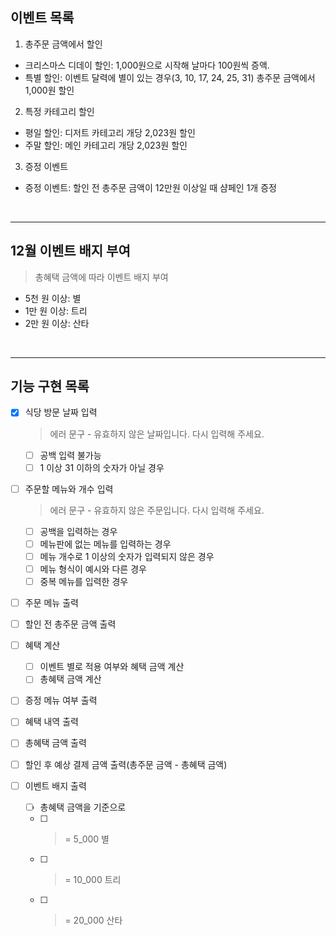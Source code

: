 ## 이벤트 목록

1. 총주문 금액에서 할인

- 크리스마스 디데이 할인: 1,000원으로 시작해 날마다 100원씩 증액.
- 특별 할인: 이벤트 달력에 별이 있는 경우(3, 10, 17, 24, 25, 31) 총주문 금액에서 1,000원 할인

2. 특정 카테고리 할인

- 평일 할인: 디저트 카테고리 개당 2,023원 할인
- 주말 할인: 메인 카테고리 개당 2,023원 할인

3. 증정 이벤트

- 증정 이벤트: 할인 전 총주문 금액이 12만원 이상일 때 샴페인 1개 증정

<br/>

---

## 12월 이벤트 배지 부여

> 총혜택 금액에 따라 이벤트 배지 부여

- 5천 원 이상: 별
- 1만 원 이상: 트리
- 2만 원 이상: 산타

<br/>

---

## 기능 구현 목록

- [x] 식당 방문 날짜 입력

  > 에러 문구 - 유효하지 않은 날짜입니다. 다시 입력해 주세요.

  - [ ] 공백 입력 불가능
  - [ ] 1 이상 31 이하의 숫자가 아닐 경우

- [ ] 주문할 메뉴와 개수 입력

  > 에러 문구 - 유효하지 않은 주문입니다. 다시 입력해 주세요.

  - [ ] 공백을 입력하는 경우
  - [ ] 메뉴판에 없는 메뉴를 입력하는 경우
  - [ ] 메뉴 개수로 1 이상의 숫자가 입력되지 않은 경우
  - [ ] 메뉴 형식이 예시와 다른 경우
  - [ ] 중복 메뉴를 입력한 경우

- [ ] 주문 메뉴 출력

- [ ] 할인 전 총주문 금액 출력

- [ ] 혜택 계산

  - [ ] 이벤트 별로 적용 여부와 혜택 금액 계산
  - [ ] 총혜택 금액 계산

- [ ] 증정 메뉴 여부 출력
- [ ] 혜택 내역 출력
- [ ] 총혜택 금액 출력
- [ ] 할인 후 예상 결제 금액 출력(총주문 금액 - 총혜택 금액)
- [ ] 이벤트 배지 출력
  - [ ] 총혜택 금액을 기준으로
  - [ ] > = 5_000 별
  - [ ] > = 10_000 트리
  - [ ] > = 20_000 산타
